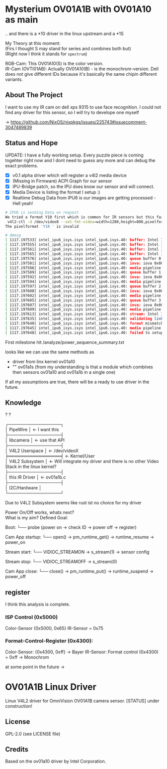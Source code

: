 # Mysterium OV01A1B with OV01A10 as main  
.. and there is a *10 driver in the linux upstream and a *1S  
  
My Theory at this moment:  
(Firs I thought S may stand for series and combines both but)  
(RIght now I think it stands for `spectrum`)  
  
RGB-Cam: This OV01A10(S) is the color version.  
IR-Cam (OVTI01AB): Actually OV01A10(B) - is the monochrom-version. Dell does not give different IDs because it's basically the same chipin different variants.  

<!-- ABOUT THE PROJECT -->
## About The Project

I want to use my IR cam on dell xps 9315 to use face recognition.
I could not find any driver for this sensor, so I will try to develope one myself

-> https://github.com/NixOS/nixpkgs/issues/225743#issuecomment-3047489839


## Status and Hope 
UPDATE: I have a fully working setup. Every puzzle piece is coming togehter right now and I dont need to guess any more and can debug the exact problems.

- [X] v0.1 alpha driver which will register a v4l2 media device
- [X] (Missing in Firmware) ACPI Graph for our sensor
- [X] IPU-Bridge patch, so the IPU does know our sensor and will connect.
- [X] Media Device is listing the format I setup :)
- [X] Realtime Debug Data from IPU6 is our images are getting processed - Hell yeah!

``` bash  
# IPU6 is sending Data on request
We tried a format Y10 first which is common for IR sensors but this failed.
 v4l2-ctl -d /dev/video8 --set-fmt-video=width=1280,height=800,pixelformat='Y10 ' --stream-mmap --stream-count=1 --stream-to=test.raw
The pixelformat 'Y10 ' is invalid

# dmesg
[ 1117.197533] intel_ipu6_isys.isys intel_ipu6.isys.40: buffer: Intel IPU6 ISYS Capture 8: configured size 4151040, buffer size 4151040
[ 1117.197555] intel_ipu6_isys.isys intel_ipu6.isys.40: buffer: Intel IPU6 ISYS Capture 8: configured size 4151040, buffer size 4151040
[ 1117.197561] intel_ipu6_isys.isys intel_ipu6.isys.40: buffer: Intel IPU6 ISYS Capture 8: configured size 4151040, buffer size 4151040
[ 1117.197565] intel_ipu6_isys.isys intel_ipu6.isys.40: buffer: Intel IPU6 ISYS Capture 8: configured size 4151040, buffer size 4151040
[ 1117.197576] intel_ipu6_isys.isys intel_ipu6.isys.40: queue buffer 0 for Intel IPU6 ISYS Capture 8
[ 1117.197581] intel_ipu6_isys.isys intel_ipu6.isys.40: iova: iova 0x000000007f383000
[ 1117.197586] intel_ipu6_isys.isys intel_ipu6.isys.40: media pipeline is not ready for Intel IPU6 ISYS Capture 8
[ 1117.197589] intel_ipu6_isys.isys intel_ipu6.isys.40: queue buffer 1 for Intel IPU6 ISYS Capture 8
[ 1117.197592] intel_ipu6_isys.isys intel_ipu6.isys.40: iova: iova 0x000000007ef8d000
[ 1117.197594] intel_ipu6_isys.isys intel_ipu6.isys.40: media pipeline is not ready for Intel IPU6 ISYS Capture 8
[ 1117.197597] intel_ipu6_isys.isys intel_ipu6.isys.40: queue buffer 2 for Intel IPU6 ISYS Capture 8
[ 1117.197600] intel_ipu6_isys.isys intel_ipu6.isys.40: iova: iova 0x000000007eb97000
[ 1117.197602] intel_ipu6_isys.isys intel_ipu6.isys.40: media pipeline is not ready for Intel IPU6 ISYS Capture 8
[ 1117.197605] intel_ipu6_isys.isys intel_ipu6.isys.40: queue buffer 3 for Intel IPU6 ISYS Capture 8
[ 1117.197607] intel_ipu6_isys.isys intel_ipu6.isys.40: iova: iova 0x000000007e7a1000
[ 1117.197609] intel_ipu6_isys.isys intel_ipu6.isys.40: media pipeline is not ready for Intel IPU6 ISYS Capture 8
[ 1117.197613] intel_ipu6_isys.isys intel_ipu6.isys.40: stream: Intel IPU6 ISYS Capture 8: width 1920, height 1080, css pixelformat 24
[ 1117.197635] intel_ipu6_isys.isys intel_ipu6.isys.40: validating link "Intel IPU6 CSI2 1":1 -> "Intel IPU6 ISYS Capture 8"
[ 1117.197640] intel_ipu6_isys.isys intel_ipu6.isys.40: format mismatch 4096x3072,300a != 1920x1080,3008
[ 1117.197645] intel_ipu6_isys.isys intel_ipu6.isys.40: media pipeline start failed
[ 1117.197648] intel_ipu6_isys.isys intel_ipu6.isys.40: failed to setup video
```


First milestone hit /analyze/power_sequence_summary.txt

looks like we can use the same methods as 
- driver from linx kernel ov01a10
- "" ov01a1s (from my understanding is that a module which combines then sensors ov01a10 and ov01a1b in a single one)

If all my assumptions are true, there will be a ready to use driver in the future.

## Knowledge
? ?  
  
┌─────────────────┐  
│    PipeWire     │  <- I want this   
├─────────────────┤  
│    libcamera    │  <- use that API  
├─────────────────┤  
│  V4L2 Userspace │  <- /dev/videoX  
╞═════════════════╡ ← Kernel/User   
│  V4L2 Subsystem │  <- Will integrate my driver and there is no other Video Stack in the linux kernel?  
├─────────────────┤  
│  this IR Driver │  <- ov01a1b.c  
├─────────────────┤  
│   I2C/Hardware  │  
└─────────────────┘  
  
Due to V4L2 Subsystem seems like rust ist no choice for my driver  
  
Power On/Off works, whats next?  
What is my aim?
Defined Goal:

Boot:
  └── probe (power on → check ID → power off → register)

Cam App startup:
  └── open() → pm_runtime_get() → runtime_resume → power_on

Stream start:
  └── VIDIOC_STREAMON → s_stream(1) → sensor config

Stream stop:
  └── VIDIOC_STREAMOFF → s_stream(0)

Cam App close:
  └── close() → pm_runtime_put() → runtime_suspend → power_off


## register


I think this analysis is complete.

### ISP Control (0x5000)
Color-Sensor {0x5000, 0x65}
IR-Sensor = 0x75

### Format-Control-Register (0x4300):

Color-Sensor: {0x4300, 0xff} -> Bayer
IR-Sensor: Format control (0x4300) = 0xff -> Monochrom


at some point in the future ->
# OV01A1B Linux Driver

Linux V4L2 driver for OmniVision OV01A1B camera sensor.
[STATUS] under construction!

## License
GPL-2.0 (see LICENSE file)

## Credits
Based on the ov01a10 driver by Intel Corporation.
